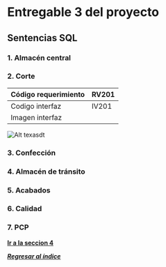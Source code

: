 # Entregable 3 del proyecto
## Sentencias SQL
### 1. Almacén central 
### 2. Corte
| Código requerimiento | RV201 |
| --- | --- |
| Codigo interfaz |  IV201 |
| Imagen interfaz  |

![Alt texasdt](Entregable%201/Mockups%20-%20Figma/Corte/cortev2/orden_produccion.png)

### 3. Confección 
### 4. Almacén de tránsito 
### 5. Acabados
### 6. Calidad 
### 7. PCP 

**[Ir a la seccion 4](4-carga-datos.md)**

***[Regresar al índice](./entregable%203-indice.md)***
